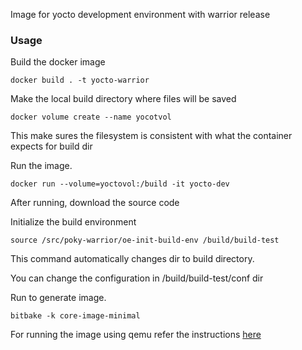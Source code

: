 Image for yocto development environment with warrior release

### Usage

Build the docker image

```
docker build . -t yocto-warrior
```

Make the local build directory where files will be saved

```
docker volume create --name yocotvol
```

This make sures the filesystem is consistent with
what the container expects for build dir

Run the image.

```
docker run --volume=yoctovol:/build -it yocto-dev
```

After running, download the source code

Initialize the build environment

```
source /src/poky-warrior/oe-init-build-env /build/build-test
```

This command automatically changes dir to
build directory.

You can change the configuration in /build/build-test/conf dir

Run to generate image.

```
bitbake -k core-image-minimal
```

For running the image using qemu refer the instructions [here](build-yocto-dev#running-the-image-using-qemu)

